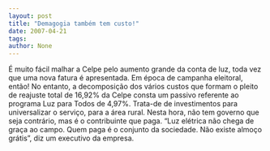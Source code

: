 ```yaml
---
layout: post
title: "Demagogia também tem custo!"
date: 2007-04-21
tags: 
author: None
---
```

É muito fácil malhar a Celpe pelo aumento grande da conta de luz, toda vez que uma nova fatura é apresentada.
Em época de campanha eleitoral, então!
No entanto, a decomposição dos vários custos que formam o pleito de reajuste total de 16,92% da Celpe consta um passivo referente ao programa Luz para Todos de 4,97%.
Trata-de de investimentos para universalizar o serviço, para a área rural. Nesta hora, não tem governo que seja contrário, mas é o contribuinte que paga.
“Luz elétrica não chega de graça ao campo. Quem paga é o conjunto da sociedade. Não existe almoço grátis”, diz um executivo da empresa. 